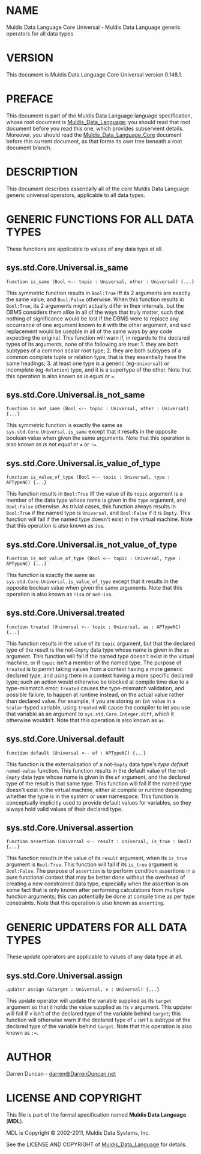 # NAME

Muldis Data Language Core Universal - Muldis Data Language generic operators for all data types

# VERSION

This document is Muldis Data Language Core Universal version 0.148.1.

# PREFACE

This document is part of the Muldis Data Language language specification, whose root
document is [Muldis_Data_Language](Muldis_Data_Language.md); you should read that root document before
you read this one, which provides subservient details.  Moreover, you
should read the [Muldis_Data_Language_Core](Muldis_Data_Language_Core.md) document before this current
document, as that forms its own tree beneath a root document branch.

# DESCRIPTION

This document describes essentially all of the core Muldis Data Language generic
universal operators, applicable to all data types.

# GENERIC FUNCTIONS FOR ALL DATA TYPES

These functions are applicable to values of any data type at all.

## sys.std.Core.Universal.is_same

`function is_same (Bool <--
topic : Universal, other : Universal) {...}`

This symmetric function results in `Bool:True` iff its 2
arguments are exactly the same value, and `Bool:False` otherwise.  When
this function results in `Bool:True`, its 2 arguments might actually
differ in their internals, but the DBMS considers them alike in all of the
ways that truly matter, such that nothing of significance would be lost if
the DBMS were to replace any occurrance of one argument known to it with
the other argument, and said replacement would be useable in all of the
same ways by any code expecting the original.  This
function will warn if, in regards to the declared types of its arguments,
none of the following are true: 1. they are both subtypes of a common
scalar root type; 2. they are both subtypes of a common complete tuple
or relation type, that is they essentially have the same headings; 3. at
least one type is a generic (eg-`Universal`) or incomplete
(eg-`Relation`) type, and it is a supertype of the other.  Note that
this operation is also known as *is equal* or `=`.

## sys.std.Core.Universal.is_not_same

`function is_not_same (Bool <--
topic : Universal, other : Universal) {...}`

This symmetric function is exactly the same as
`sys.std.Core.Universal.is_same` except that it results in the
opposite boolean value when given the same arguments.  Note that this
operation is also known as *is not equal* or `≠` or `!=`.

## sys.std.Core.Universal.is_value_of_type

`function is_value_of_type (Bool <--
topic : Universal, type : APTypeNC) {...}`

This function results in `Bool:True` iff the value of its `topic`
argument is a member of the data type whose name is given in the `type`
argument, and `Bool:False` otherwise.  As trivial cases, this function
always results in `Bool:True` if the named type is `Universal`, and
`Bool:False` if it is `Empty`.  This function will fail if the named type
doesn't exist in the virtual machine.  Note that this operation is also
known as `isa`.

## sys.std.Core.Universal.is_not_value_of_type

`function is_not_value_of_type (Bool <--
topic : Universal, type : APTypeNC) {...}`

This function is exactly the same as
`sys.std.Core.Universal.is_value_of_type` except that it results in the
opposite boolean value when given the same arguments.  Note that this
operation is also known as `!isa` or `not-isa`.

## sys.std.Core.Universal.treated

`function treated (Universal <--
topic : Universal, as : APTypeNC) {...}`

This function results in the value of its `topic` argument, but that the
declared type of the result is the not-`Empty` data type whose name is
given in the `as` argument.  This function will fail if the named type
doesn't exist in the virtual machine, or if `topic` isn't a member of the
named type.  The purpose of `treated` is to permit taking values from a
context having a more generic declared type, and using them in a context
having a more specific declared type; such an action would otherwise be
blocked at compile time due to a type-mismatch error; `treated` causes the
type-mismatch validation, and possible failure, to happen at runtime
instead, on the actual value rather than declared value.  For example, if
you are storing an `Int` value in a `Scalar`-typed variable, using
`treated` will cause the compiler to let you use that variable as an
argument to `sys.std.Core.Integer.diff`, which it otherwise wouldn't.
Note that this operation is also known as `as`.

## sys.std.Core.Universal.default

`function default (Universal <-- of : APTypeNC) {...}`

This function is the externalization of a not-`Empty` data type's *type
default* `named-value` function.  This function results in the default
value of the not-`Empty` data type whose name is given in the `of`
argument, and the declared type of the result is that same type.  This
function will fail if the named type doesn't exist in the virtual machine,
either at compile or runtime depending whether the type is in the system or
user namespace. This function is conceptually implicitly used to provide
default values for variables, so they always hold valid values of their
declared type.

## sys.std.Core.Universal.assertion

`function assertion (Universal <--
result : Universal, is_true : Bool) {...}`

This function results in the value of its `result` argument, when its
`is_true` argument is `Bool:True`.  This function will fail if its
`is_true` argument is `Bool:False`.  The purpose of `assertion` is to
perform condition assertions in a pure functional context that may be
better done without the overhead of creating a new constrained data type,
especially when the assertion is on some fact that is only known after
performing calculations from multiple function arguments; this can
potentially be done at compile time as per type constraints.  Note that
this operation is also known as `asserting`.

# GENERIC UPDATERS FOR ALL DATA TYPES

These update operators are applicable to values of any data type at all.

## sys.std.Core.Universal.assign

`updater assign (&target : Universal, v : Universal) {...}`

This update operator will update the variable supplied as its `target`
argument so that it holds the value supplied as its `v` argument.  This
updater will fail if `v` isn't of the declared type of the variable behind
`target`; this function will otherwise warn if the declared type of `v`
isn't a subtype of the declared type of the variable behind `target`.
Note that this operation is also known as `:=`.

# AUTHOR

Darren Duncan - darren@DarrenDuncan.net

# LICENSE AND COPYRIGHT

This file is part of the formal specification named
**Muldis Data Language** (**MDL**).

MDL is Copyright © 2002-2011, Muldis Data Systems, Inc.

See the LICENSE AND COPYRIGHT of [Muldis_Data_Language](Muldis_Data_Language.md) for details.
